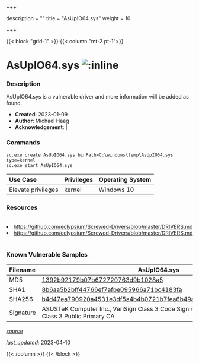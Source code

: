 +++

description = ""
title = "AsUpIO64.sys"
weight = 10

+++


{{< block "grid-1" >}}
{{< column "mt-2 pt-1">}}


# AsUpIO64.sys ![:inline](/images/twitter_verified.png) 


### Description

AsUpIO64.sys is a vulnerable driver and more information will be added as found.

- **Created**: 2023-01-09
- **Author**: Michael Haag
- **Acknowledgement**:  | [](https://twitter.com/)

### Commands

```
sc.exe create AsUpIO64.sys binPath=C:\windows\temp\AsUpIO64.sys type=kernel
sc.exe start AsUpIO64.sys
```

| Use Case | Privileges | Operating System | 
|:---- | ---- | ---- |
| Elevate privileges | kernel | Windows 10 |

### Resources
<br>
<li><a href=" https://github.com/eclypsium/Screwed-Drivers/blob/master/DRIVERS.md"> https://github.com/eclypsium/Screwed-Drivers/blob/master/DRIVERS.md</a></li>
<li><a href="https://github.com/eclypsium/Screwed-Drivers/blob/master/DRIVERS.md">https://github.com/eclypsium/Screwed-Drivers/blob/master/DRIVERS.md</a></li>
<br>

### Known Vulnerable Samples

| Filename | AsUpIO64.sys |
|:---- | ---- | 
| MD5 | <a href="https://www.virustotal.com/gui/file/1392b92179b07b672720763d9b1028a5">1392b92179b07b672720763d9b1028a5</a> |
| SHA1 | <a href="https://www.virustotal.com/gui/file/8b6aa5b2bff44766ef7afbe095966a71bc4183fa">8b6aa5b2bff44766ef7afbe095966a71bc4183fa</a> |
| SHA256 | <a href="https://www.virustotal.com/gui/file/b4d47ea790920a4531e3df5a4b4b0721b7fea6b49a35679f0652f1e590422602">b4d47ea790920a4531e3df5a4b4b0721b7fea6b49a35679f0652f1e590422602</a> |
| Signature | ASUSTeK Computer Inc., VeriSign Class 3 Code Signing 2009-2 CA, VeriSign Class 3 Public Primary CA   |


[*source*](https://github.com/magicsword-io/LOLDrivers/tree/main/yaml/asupio64.yaml)

*last_updated:* 2023-04-10








{{< /column >}}
{{< /block >}}
